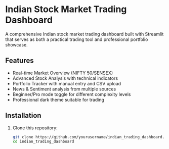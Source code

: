 # Indian Stock Market Trading Dashboard

A comprehensive Indian stock market trading dashboard built with Streamlit that serves as both a practical trading tool and professional portfolio showcase.

## Features

- Real-time Market Overview (NIFTY 50/SENSEX)
- Advanced Stock Analysis with technical indicators
- Portfolio Tracker with manual entry and CSV upload
- News & Sentiment analysis from multiple sources
- Beginner/Pro mode toggle for different complexity levels
- Professional dark theme suitable for trading

## Installation

1. Clone this repository:
   ```bash
   git clone https://github.com/yourusername/indian_trading_dashboard.git 
   cd indian_trading_dashboard